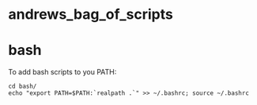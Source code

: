 # andrews_bag_of_scripts

# bash
To add bash scripts to you PATH:
```
cd bash/
echo "export PATH=$PATH:`realpath .`" >> ~/.bashrc; source ~/.bashrc
```
